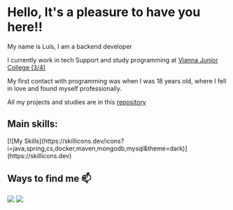 # Hello, It's a pleasure to have you here!!

My name is Luís, I am a backend developer

I currently work in tech Support and study programming at [Vianna Junior College (3/4)](https://www.vianna.edu.br/analise-e-desenv-de-sistemas/)

My first contact with programming was when I was 18 years old, where I fell in love and found myself professionally.

All my projects and studies are in this [repository](https://github.com/Ace0777/Projects) 


## Main skills:
<div >
	[![My Skills](https://skillicons.dev/icons?i=java,spring,cs,docker,maven,mongodb,mysql&theme=dark)](https://skillicons.dev)
</div>


## Ways to find me 📫
<div>
  <a href = "mailto:luishhasantos@gmail.com"><img src="https://img.shields.io/badge/-Gmail-%23333?style=for-the-badge&logo=gmail&logoColor=white" target="_blank"></a>
 <a href="https://www.linkedin.com/in/luis-henrique-santos-08a4b5249/" target="_blank"><img src="https://img.shields.io/badge/-LinkedIn-%230077B5?style=for-the-badge&logo=linkedin&logoColor=white" target="_blank"></a>
</div>


  
